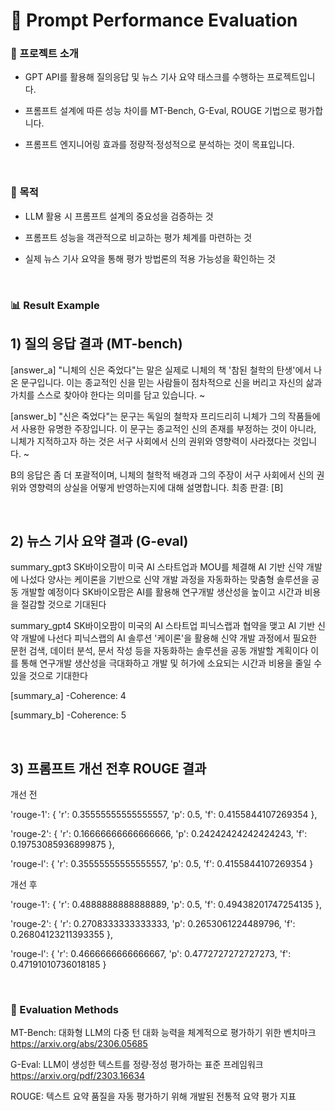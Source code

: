 # 📝 Prompt Performance Evaluation

### 📌 프로젝트 소개

- GPT API를 활용해 질의응답 및 뉴스 기사 요약 태스크를 수행하는 프로젝트입니다.

- 프롬프트 설계에 따른 성능 차이를 MT-Bench, G-Eval, ROUGE 기법으로 평가합니다.

- 프롬프트 엔지니어링 효과를 정량적·정성적으로 분석하는 것이 목표입니다.

<br>

### 🎯 목적

- LLM 활용 시 프롬프트 설계의 중요성을 검증하는 것

- 프롬프트 성능을 객관적으로 비교하는 평가 체계를 마련하는 것

- 실제 뉴스 기사 요약을 통해 평가 방법론의 적용 가능성을 확인하는 것


<br>


### 📊 Result Example


## 1) 질의 응답 결과 (MT-bench)


[answer_a]
"니체의 신은 죽었다"는 말은 실제로 니체의 책 '참된 철학의 탄생'에서 나온 문구입니다. 이는 종교적인 신을 믿는 사람들이 점차적으로 신을 버리고 자신의 삶과 가치를 스스로 찾아야 한다는 의미를 담고 있습니다. ~


[answer_b]
"신은 죽었다"는 문구는 독일의 철학자 프리드리히 니체가 그의 작품들에서 사용한 유명한 주장입니다. 이 문구는 종교적인 신의 존재를 부정하는 것이 아니라, 니체가 지적하고자 하는 것은 서구 사회에서 신의 권위와 영향력이 사라졌다는 것입니다. ~


B의 응답은 좀 더 포괄적이며, 니체의 철학적 배경과 그의 주장이 서구 사회에서 신의 권위와 영향력의 상실을 어떻게 반영하는지에 대해 설명합니다. 
최종 판결: [B]

<br>


## 2) 뉴스 기사 요약 결과 (G-eval)

summary_gpt3
SK바이오팜이 미국 AI 스타트업과 MOU를 체결해 AI 기반 신약 개발에 나섰다
 양사는 케이론을 기반으로 신약 개발 과정을 자동화하는 맞춤형 솔루션을 공동 개발할 예정이다
 SK바이오팜은 AI를 활용해 연구개발 생산성을 높이고 시간과 비용을 절감할 것으로 기대된다

summary_gpt4
SK바이오팜이 미국의 AI 스타트업 피닉스랩과 협약을 맺고 AI 기반 신약 개발에 나선다
 피닉스랩의 AI 솔루션 '케이론'을 활용해 신약 개발 과정에서 필요한 문헌 검색, 데이터 분석, 문서 작성 등을 자동화하는 솔루션을 공동 개발할 계획이다
 이를 통해 연구개발 생산성을 극대화하고 개발 및 허가에 소요되는 시간과 비용을 줄일 수 있을 것으로 기대한다


[summary_a]
-Coherence: 4

[summary_b]
-Coherence: 5

<br>


## 3) 프롬프트 개선 전후 ROUGE 결과


개선 전

'rouge-1': {
'r': 0.35555555555555557,
'p': 0.5,
'f': 0.4155844107269354
},

'rouge-2': {
'r': 0.16666666666666666,
'p': 0.24242424242424243,
'f': 0.19753085936899875
},

'rouge-l': {
'r': 0.35555555555555557,
'p': 0.5,
'f': 0.4155844107269354
}


개선 후

'rouge-1': {
'r': 0.4888888888888889,
'p': 0.5,
'f': 0.49438201747254135
},

'rouge-2': {
'r': 0.2708333333333333,
'p': 0.2653061224489796,
'f': 0.26804123211393355
},

'rouge-l': {
'r': 0.4666666666666667,
'p': 0.4772727272727273,
'f': 0.47191010736018185
}



<br>

### 🧪 Evaluation Methods

MT-Bench: 대화형 LLM의 다중 턴 대화 능력을 체계적으로 평가하기 위한 벤치마크
https://arxiv.org/abs/2306.05685

G-Eval: LLM이 생성한 텍스트를 정량·정성 평가하는 표준 프레임워크
https://arxiv.org/pdf/2303.16634

ROUGE: 텍스트 요약 품질을 자동 평가하기 위해 개발된 전통적 요약 평가 지표

<br>

